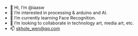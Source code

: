 - 👋 Hi, I’m @iaasw
- 👀 I’m interested in processing & arduino and AI.
- 🌱 I’m currently learning Face Recognition.
- 💞️ I’m looking to collaborate in technology art, media art, etc.
- 📫 skhole_wen@qq.com  
